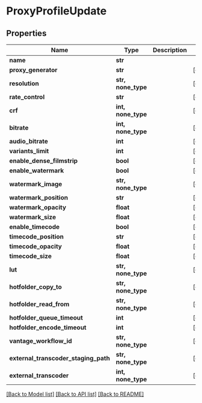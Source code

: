 # ProxyProfileUpdate


## Properties
Name | Type | Description | Notes
------------ | ------------- | ------------- | -------------
**name** | **str** |  | 
**proxy_generator** | **str** |  | [optional] 
**resolution** | **str, none_type** |  | [optional] 
**rate_control** | **str** |  | [optional] 
**crf** | **int, none_type** |  | [optional] 
**bitrate** | **int, none_type** |  | [optional] 
**audio_bitrate** | **int** |  | [optional] 
**variants_limit** | **int** |  | [optional] 
**enable_dense_filmstrip** | **bool** |  | [optional] 
**enable_watermark** | **bool** |  | [optional] 
**watermark_image** | **str, none_type** |  | [optional] 
**watermark_position** | **str** |  | [optional] 
**watermark_opacity** | **float** |  | [optional] 
**watermark_size** | **float** |  | [optional] 
**enable_timecode** | **bool** |  | [optional] 
**timecode_position** | **str** |  | [optional] 
**timecode_opacity** | **float** |  | [optional] 
**timecode_size** | **float** |  | [optional] 
**lut** | **str, none_type** |  | [optional] 
**hotfolder_copy_to** | **str, none_type** |  | [optional] 
**hotfolder_read_from** | **str, none_type** |  | [optional] 
**hotfolder_queue_timeout** | **int** |  | [optional] 
**hotfolder_encode_timeout** | **int** |  | [optional] 
**vantage_workflow_id** | **str, none_type** |  | [optional] 
**external_transcoder_staging_path** | **str, none_type** |  | [optional] 
**external_transcoder** | **int, none_type** |  | [optional] 

[[Back to Model list]](../#documentation-for-models) [[Back to API list]](../#documentation-for-api-endpoints) [[Back to README]](../)



